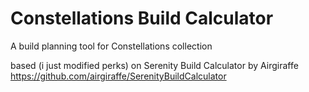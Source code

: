 # Constellations Build Calculator
A build planning tool for Constellations collection




based (i just modified perks) on Serenity Build Calculator by Airgiraffe https://github.com/airgiraffe/SerenityBuildCalculator

